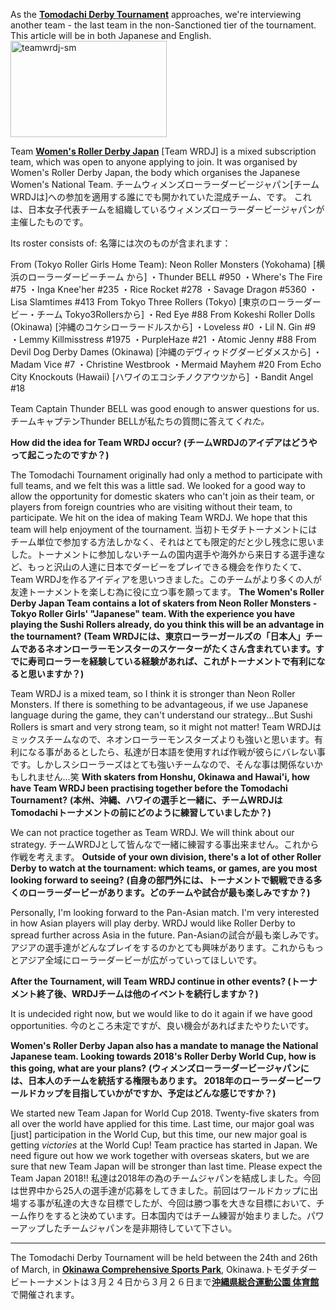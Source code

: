 <html><body><p>As the <strong><a href="https://www.facebook.com/events/1785628121710300/">Tomodachi Derby Tournament</a></strong> approaches, we're interviewing another team - the last team in the non-Sanctioned tier of the tournament. This article will be in both Japanese and English.

<img class=" size-full wp-image-14030 aligncenter" src="/2017/01/teamwrdj-sm.jpg" alt="teamwrdj-sm" width="250" height="154">

Team <strong><a href="https://www.facebook.com/pg/WRDJapan/">Women's Roller Derby Japan</a></strong> [Team WRDJ] is a mixed subscription team, which was open to anyone applying to join. It was organised by Women's Roller Derby Japan, the body which organises the Japanese Women's National Team. チームウィメンズローラーダービージャパン[チームWRDJは]への参加を適用する誰にでも開かれていた混成チーム、です。 これは、日本女子代表チームを組織しているウィメンズローラーダービージャパンが主催したものです。

Its roster consists of:
名簿には次のものが含まれます：

From (Tokyo Roller Girls Home Team): Neon Roller Monsters (Yokohama)
[横浜のローラーダービーチーム から]
・Thunder BELL #950
・Where's The Fire #75
・Inga Knee'her #235
・Rice Rocket #278
・Savage Dragon #5360
・Lisa Slamtimes #413
From Tokyo Three Rollers (Tokyo)
[東京のローラーダービー・チーム Tokyo3Rollersから]
・Red Eye #88
From Kokeshi Roller Dolls (Okinawa)
[沖縄のコケシローラードルスから]
・Loveless #0
・Lil N. Gin #9
・Lemmy Killmisstress #1975
・PurpleHaze #21
・Atomic Jenny #88
From Devil Dog Derby Dames (Okinawa)
[沖縄のデヴィゥドグダービダメスから]
・Madam Vice #7
・Christine Westbrook
・Mermaid Mayhem #20
From Echo City Knockouts (Hawaii)
[ハワイのエコシチノクアウツから]
・Bandit Angel #18

Team Captain Thunder BELL was good enough to answer questions for us.　チームキャプテンThunder BELLが私たちの質問に答えて<em><span class="popup" title="くれる - to give">くれた。</span></em>

<strong>How did the idea for Team WRDJ occur? (チームWRDJのアイデアはどうやって起こったのですか？)</strong>

The Tomodachi Tournament originally had only a method to participate with full teams, and we felt this was a little sad. We looked for a good way to allow the opportunity for domestic skaters who can't join as their team, or players from foreign countries who are visiting without their team, to participate. We hit on the idea of making Team WRDJ. We hope that this team will help enjoyment of the tournament.
当初トモダチトーナメントにはチーム単位で参加する方法しかなく、それはとても限定的だと少し残念に思いました。トーナメントに参加しないチームの国内選手や海外から来日する選手達など、もっと沢山の人達に日本でダービーをプレイできる機会を作りたくて、Team WRDJを作るアイディアを思いつきました。このチームがより多くの人が友達トーナメントを楽しむ為に役に立つ事を願ってます。
<strong>The Women's Roller Derby Japan Team contains a lot of skaters from Neon Roller Monsters - Tokyo Roller Girls' "Japanese" team. With the experience you have playing the Sushi Rollers already, do you think this will be an advantage in the tournament?</strong>
<strong>(Team WRDJには、東京ローラーガールズの「日本人」チームであるネオンローラーモンスターのスケーターがたくさん含まれています。すでに寿司ローラーを経験している経験があれば、これがトーナメントで有利になると思いますか？)</strong>

Team WRDJ is a mixed team, so I think it is stronger than Neon Roller Monsters. If there is something to be advantageous, if we use Japanese language during the game, they can't understand our strategy...But Sushi Rollers is smart and very strong team, so it might not matter!
Team WRDJはミックスチームなので、ネオンローラーモンスターズよりも強いと思います。有利になる事があるとしたら、私達が日本語を使用すれば作戦が彼らにバレない事です。しかしスシローラーズはとても強いチームなので、そんな事は関係ないかもしれません…笑
<strong>With skaters from Honshu, Okinawa and Hawai'i, how have Team WRDJ been practising together before the Tomodachi Tournament?</strong>
<strong>(本州、沖縄、ハワイの選手と一緒に、チームWRDJはTomodachiトーナメントの前にどのように練習していましたか？)</strong>

We can not practice together as Team WRDJ. We will think about our strategy.
チームWRDJとして皆んなで一緒に練習する事出来ません。これから作戦を考えます。
<strong>Outside of your own division, there's a lot of other Roller Derby to watch at the tournament: which teams, or games, are you most looking forward to seeing?</strong>
<strong>(自身の部門外には、トーナメントで観戦できる多くのローラーダービーがあります。どのチームや試合が最も楽しみですか？)</strong>

Personally, I'm looking forward to the Pan-Asian match. I'm very interested in how Asian players will play derby. WRDJ would like Roller Derby to spread further across Asia in the future.
Pan-Asianの試合が最も楽しみです。
アジアの選手達がどんなプレイをするのかとても興味があります。これからもっとアジア全域にローラーダービーが広がっていってほしいです。

<strong>After the Tournament, will Team WRDJ continue in other events? </strong>
<strong>(トーナメント終了後、WRDJチームは他のイベントを続行しますか？)</strong>

It is undecided right now, but we would like to do it again if we have good opportunities.
今のところ未定ですが、良い機会があればまたやりたいです。

<strong>Women's Roller Derby Japan also has a mandate to manage the National Japanese team. Looking towards 2018's Roller Derby World Cup, how is this going, what are your plans?</strong>
<strong>(ウィメンズローラーダービージャパンには、日本人のチームを統括する権限もあります。 2018年のローラーダービーワールドカップを目指していかがですか、予定はどんな感じですか？)</strong>

We started new Team Japan for World Cup 2018. Twenty-five skaters from all over the world have applied for this time. Last time, our major goal was [just] participation in the World Cup, but this time, our new major goal is getting <em>victories</em> at the World Cup! Team practice has started in Japan. We need figure out how we work together with overseas skaters, but we are sure that new Team Japan will be stronger than last time. Please expect the Team Japan 2018!!
私達は2018年の為のチームジャパンを結成しました。今回は世界中から25人の選手達が応募をしてきました。前回はワールドカップに出場する事が私達の大きな目標でしたが、今回は勝つ事を大きな目標において、チーム作りをすると決めています。日本国内ではチーム練習が始まりました。パワーアップしたチームジャパンを是非期待していて下さい。

</p><hr>

The Tomodachi Derby Tournament will be held between the 24th and 26th of March, in <strong><a href="https://www.google.co.uk/maps/place/%E6%B2%96%E7%B8%84%E7%9C%8C%E7%B7%8F%E5%90%88%E9%81%8B%E5%8B%95%E5%85%AC%E5%9C%92+%E4%BD%93%E8%82%B2%E9%A4%A8/@26.3104722,127.8208903,18.72z/data=!4m8!1m2!2m1!1sOkinawa+Comprehensive+Park!3m4!1s0x0:0xd83f29f95619b3f0!8m2!3d26.3106488!4d127.8200047">Okinawa Comprehensive Sports Park</a></strong>, Okinawa.トモダチダービートーナメントは３月２４日から３月２６日まで<strong><a href="https://www.google.co.uk/maps/place/%E6%B2%96%E7%B8%84%E7%9C%8C%E7%B7%8F%E5%90%88%E9%81%8B%E5%8B%95%E5%85%AC%E5%9C%92+%E4%BD%93%E8%82%B2%E9%A4%A8/@26.3104722,127.8208903,18.72z/data=!4m8!1m2!2m1!1sOkinawa+Comprehensive+Park!3m4!1s0x0:0xd83f29f95619b3f0!8m2!3d26.3106488!4d127.8200047">沖縄県総合運動公園 体育館</a></strong>で開催されます。</body></html>
